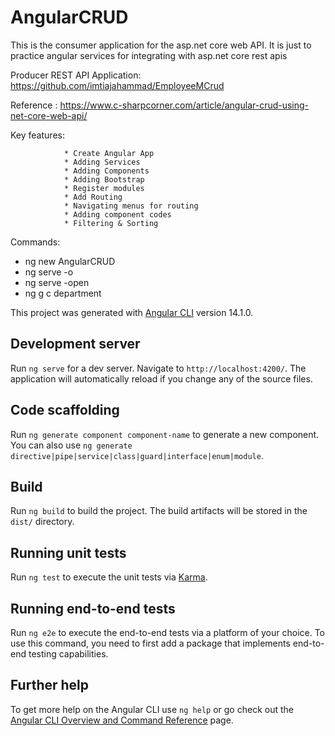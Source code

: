 # AngularCRUD

This is the consumer application for the asp.net core web API. It is just to practice angular services for integrating with asp.net core rest apis

Producer REST API Application: https://github.com/imtiajahammad/EmployeeMCrud


Reference : 
https://www.c-sharpcorner.com/article/angular-crud-using-net-core-web-api/

Key features:

                * Create Angular App 
                * Adding Services
                * Adding Components
                * Adding Bootstrap
                * Register modules
                * Add Routing  
                * Navigating menus for routing
                * Adding component codes
                * Filtering & Sorting

Commands: 
* ng new AngularCRUD
* ng serve -o
* ng serve -open
* ng g c department





This project was generated with [Angular CLI](https://github.com/angular/angular-cli) version 14.1.0.

## Development server

Run `ng serve` for a dev server. Navigate to `http://localhost:4200/`. The application will automatically reload if you change any of the source files.

## Code scaffolding

Run `ng generate component component-name` to generate a new component. You can also use `ng generate directive|pipe|service|class|guard|interface|enum|module`.

## Build

Run `ng build` to build the project. The build artifacts will be stored in the `dist/` directory.

## Running unit tests

Run `ng test` to execute the unit tests via [Karma](https://karma-runner.github.io).

## Running end-to-end tests

Run `ng e2e` to execute the end-to-end tests via a platform of your choice. To use this command, you need to first add a package that implements end-to-end testing capabilities.

## Further help

To get more help on the Angular CLI use `ng help` or go check out the [Angular CLI Overview and Command Reference](https://angular.io/cli) page.
